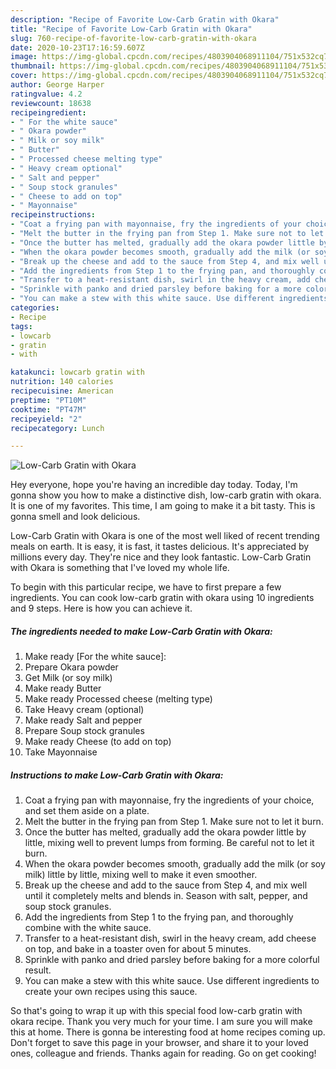 ```yaml
---
description: "Recipe of Favorite Low-Carb Gratin with Okara"
title: "Recipe of Favorite Low-Carb Gratin with Okara"
slug: 760-recipe-of-favorite-low-carb-gratin-with-okara
date: 2020-10-23T17:16:59.607Z
image: https://img-global.cpcdn.com/recipes/4803904068911104/751x532cq70/low-carb-gratin-with-okara-recipe-main-photo.jpg
thumbnail: https://img-global.cpcdn.com/recipes/4803904068911104/751x532cq70/low-carb-gratin-with-okara-recipe-main-photo.jpg
cover: https://img-global.cpcdn.com/recipes/4803904068911104/751x532cq70/low-carb-gratin-with-okara-recipe-main-photo.jpg
author: George Harper
ratingvalue: 4.2
reviewcount: 18638
recipeingredient:
- " For the white sauce"
- " Okara powder"
- " Milk or soy milk"
- " Butter"
- " Processed cheese melting type"
- " Heavy cream optional"
- " Salt and pepper"
- " Soup stock granules"
- " Cheese to add on top"
- " Mayonnaise"
recipeinstructions:
- "Coat a frying pan with mayonnaise, fry the ingredients of your choice, and set them aside on a plate."
- "Melt the butter in the frying pan from Step 1. Make sure not to let it burn."
- "Once the butter has melted, gradually add the okara powder little by little, mixing well to prevent lumps from forming. Be careful not to let it burn."
- "When the okara powder becomes smooth, gradually add the milk (or soy milk) little by little, mixing well to make it even smoother."
- "Break up the cheese and add to the sauce from Step 4, and mix well until it completely melts and blends in. Season with salt, pepper, and soup stock granules."
- "Add the ingredients from Step 1 to the frying pan, and thoroughly combine with the white sauce."
- "Transfer to a heat-resistant dish, swirl in the heavy cream, add cheese on top, and bake in a toaster oven for about 5 minutes."
- "Sprinkle with panko and dried parsley before baking for a more colorful result."
- "You can make a stew with this white sauce. Use different ingredients to create your own recipes using this sauce."
categories:
- Recipe
tags:
- lowcarb
- gratin
- with

katakunci: lowcarb gratin with 
nutrition: 140 calories
recipecuisine: American
preptime: "PT10M"
cooktime: "PT47M"
recipeyield: "2"
recipecategory: Lunch

---
```



![Low-Carb Gratin with Okara](https://img-global.cpcdn.com/recipes/4803904068911104/751x532cq70/low-carb-gratin-with-okara-recipe-main-photo.jpg)

Hey everyone, hope you're having an incredible day today. Today, I'm gonna show you how to make a distinctive dish, low-carb gratin with okara. It is one of my favorites. This time, I am going to make it a bit tasty. This is gonna smell and look delicious.



Low-Carb Gratin with Okara is one of the most well liked of recent trending meals on earth. It is easy, it is fast, it tastes delicious. It's appreciated by millions every day. They're nice and they look fantastic. Low-Carb Gratin with Okara is something that I've loved my whole life.


To begin with this particular recipe, we have to first prepare a few ingredients. You can cook low-carb gratin with okara using 10 ingredients and 9 steps. Here is how you can achieve it.

<!--inarticleads1-->

##### The ingredients needed to make Low-Carb Gratin with Okara:

1. Make ready  [For the white sauce]:
1. Prepare  Okara powder
1. Get  Milk (or soy milk)
1. Make ready  Butter
1. Make ready  Processed cheese (melting type)
1. Take  Heavy cream (optional)
1. Make ready  Salt and pepper
1. Prepare  Soup stock granules
1. Make ready  Cheese (to add on top)
1. Take  Mayonnaise




<!--inarticleads2-->

##### Instructions to make Low-Carb Gratin with Okara:

1. Coat a frying pan with mayonnaise, fry the ingredients of your choice, and set them aside on a plate.
1. Melt the butter in the frying pan from Step 1. Make sure not to let it burn.
1. Once the butter has melted, gradually add the okara powder little by little, mixing well to prevent lumps from forming. Be careful not to let it burn.
1. When the okara powder becomes smooth, gradually add the milk (or soy milk) little by little, mixing well to make it even smoother.
1. Break up the cheese and add to the sauce from Step 4, and mix well until it completely melts and blends in. Season with salt, pepper, and soup stock granules.
1. Add the ingredients from Step 1 to the frying pan, and thoroughly combine with the white sauce.
1. Transfer to a heat-resistant dish, swirl in the heavy cream, add cheese on top, and bake in a toaster oven for about 5 minutes.
1. Sprinkle with panko and dried parsley before baking for a more colorful result.
1. You can make a stew with this white sauce. Use different ingredients to create your own recipes using this sauce.




So that's going to wrap it up with this special food low-carb gratin with okara recipe. Thank you very much for your time. I am sure you will make this at home. There is gonna be interesting food at home recipes coming up. Don't forget to save this page in your browser, and share it to your loved ones, colleague and friends. Thanks again for reading. Go on get cooking!
